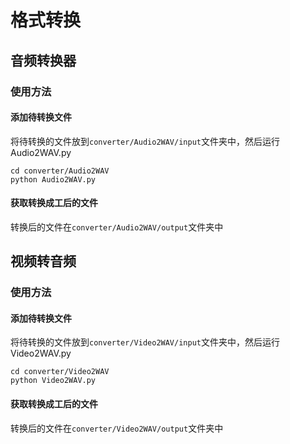 # 格式转换

## 音频转换器

### 使用方法

#### 添加待转换文件

将待转换的文件放到`converter/Audio2WAV/input`文件夹中，然后运行Audio2WAV.py

```shell
cd converter/Audio2WAV
python Audio2WAV.py
```

#### 获取转换成工后的文件

转换后的文件在`converter/Audio2WAV/output`文件夹中

## 视频转音频

### 使用方法

#### 添加待转换文件

将待转换的文件放到`converter/Video2WAV/input`文件夹中，然后运行Video2WAV.py

```shell
cd converter/Video2WAV
python Video2WAV.py
```

#### 获取转换成工后的文件

转换后的文件在`converter/Video2WAV/output`文件夹中